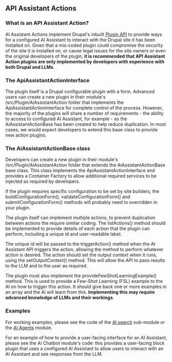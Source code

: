## API Assistant Actions
### What is an API Assistant Action?
AI Assistant Actions implement Drupal's inbuilt [Plugin API](https://www.drupal.org/docs/drupal-apis/plugin-api/plugin-api-overview)
to provide ways for a configured AI Assistant to interact with the Drupal site
it has been installed on. Given that a mis-coded plugin could compromise the
security of the site it is installed on, or cause legal issues for the site
owners or even the original developers of the plugin, **it is recommended that
API Assistant Action plugins are only implemented by developers with experience
with both Drupal and LLMs**.

### The ApiAssistantActionInterface
The plugin itself is a Drupal configurable plugin with a form. Advanced users
can create a new plugin in their module's /src/Plugin/AiAssistantAction folder
that implements the ApiAssistantActionInterface for complete control of the
process. However, the majority of the plugins will share a number of
requirements - the ability to access to configured AI Assistant, for example -
so the AiAssistantActionBase has been created to help reduce duplication. In
most cases, we would expect developers to extend this base class to provide new
action plugins.

### The AiAssistantActionBase class
Developers can create a new plugin in their module's
/src/Plugin/AiAssistantAction folder that extends the AiAssistantActionBase base
class. This class implements the ApiAssistantActionInterface and provides a
Container Factory to allow additional required services to be injected as
required by developers.

If the plugin requires specific configuration to be set by site builders, the
buildConfigurationForm(), validateConfigurationForm() and
submitConfigurationForm() methods will probably need to overridden in your
plugin.

The plugin itself can implement multiple actions, to prevent duplication between
actions the require similar coding. The listActions() method should be
implemented to provide details of each action that the plugin can perform,
including a unique id and user-readable label.

The unique id will be passed to the triggerAction() method when the AI Assistant
API triggers the action, allowing the method to perform whatever action is
desired. The action should set the output context when it runs, using the
setOutputContext() method. This will allow the API to pass results to the LLM
and to the user as required.

The plugin must also implement the provideFewShotLearningExample() method. This
is used to provide a Few-Shot Learning (FSL) example to the AI on how to trigger
this action. It should give back one or more examples in an array and the AI
will learn from this. **Implementing this may require advanced knowledge of LLMs
and their workings**.

### Examples
For working examples, please see the code of the [AI search](../modules/ai_search/index.md)
sub-module or the [AI Agents](https://www.drupal.org/project/ai_agents) module.

For an example of how to provide a user-facing interface for an AI Assistant,
please see the AI Chatbot module's code: this provides a user-facing block
plugin that uses a configured AI Assistant to allow users to interact with an
AI Assistant and see responses from the LLM.
